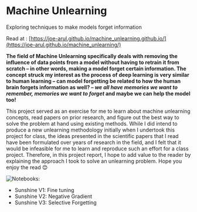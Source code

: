 # Machine Unlearning
Exploring techniques to make models forget information

Read at : [https://joe-arul.github.io/machine_unlearning.github.io/](https://joe-arul.github.io/machine_unlearning/)

**The field of Machine Unlearning specifically deals with removing the influence of data points from a model without having to retrain it from scratch – in other words, making a model forget certain information. The concept struck my interest as the process of deep learning is very similar to human learning – can model forgetting be related to how the human brain forgets information as well? – ***we all have memories we want to remember, memories we want to forget*** and maybe we can help the model too!**

This project served as an exercise for me to learn about machine *un*learning concepts, read papers on prior research, and figure out the best way to solve the problem at hand using existing methods. While I did intend to produce a new unlearning methodology initially when I undertook this project for class, the ideas presented in the scientific papers that I read have been formulated over years of research in the field, and I felt that it would be infeasible for me to learn and reproduce such an effort for a class project. Therefore, in this project report, I hope to add value to the reader by explaining the approach I took to solve an unlearning problem.
Hope you enjoy the read 😊

![Notebooks](notebooks/):
- Sunshine V1: Fine tuning
- Sunshine V2: Negative Gradient
- Sunshine V3: Selective Forgetting
